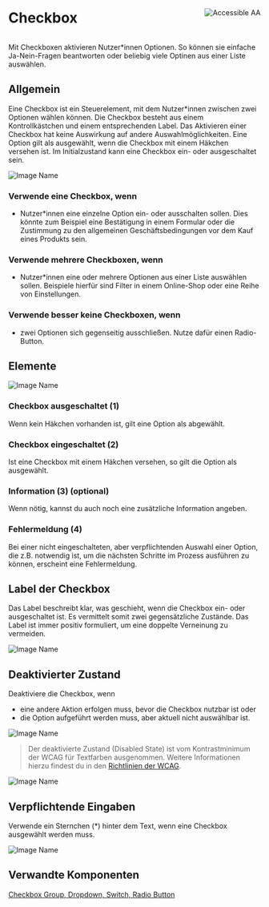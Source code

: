 <div style="display: inline-flex; align-items: center; justify-content: space-between; width: 100%;">
    <h1>Checkbox</h1>
    <img src="assets/aa.png" alt="Accessible AA" />
</div>

Mit Checkboxen aktivieren Nutzer\*innen Optionen. So können sie einfache Ja-Nein-Fragen beantworten oder beliebig viele Optinen aus einer Liste auswählen.

## Allgemein

Eine Checkbox ist ein Steuerelement, mit dem Nutzer\*innen zwischen zwei Optionen wählen können. Die Checkbox besteht aus einem Kontrollkästchen und einem entsprechenden Label. Das Aktivieren einer Checkbox hat keine Auswirkung auf andere Auswahlmöglichkeiten. Eine Option gilt als ausgewählt, wenn die Checkbox mit einem Häkchen versehen ist. Im Initialzustand kann eine Checkbox ein- oder ausgeschaltet sein.

![Image Name](assets/3_components/checkbox/checkbox.png)

### Verwende eine Checkbox, wenn

- Nutzer\*innen eine einzelne Option ein- oder ausschalten sollen. Dies könnte zum Beispiel eine Bestätigung in einem Formular oder die Zustimmung zu den allgemeinen Geschäftsbedingungen vor dem Kauf eines Produkts sein.

### Verwende mehrere Checkboxen, wenn

- Nutzer\*innen eine oder mehrere Optionen aus einer Liste auswählen sollen. Beispiele hierfür sind Filter in einem Online-Shop oder eine Reihe von Einstellungen.

### Verwende besser keine Checkboxen, wenn

- zwei Optionen sich gegenseitig ausschließen. Nutze dafür einen Radio-Button.

## Elemente

![Image Name](assets/3_components/checkbox/checkbox-elements.png)

### Checkbox ausgeschaltet (1)

Wenn kein Häkchen vorhanden ist, gilt eine Option als abgewählt.

### Checkbox eingeschaltet (2)

Ist eine Checkbox mit einem Häkchen versehen, so gilt die Option als ausgewählt.

### Information (3) (optional)

Wenn nötig, kannst du auch noch eine zusätzliche Information angeben.

### Fehlermeldung (4)

Bei einer nicht eingeschalteten, aber verpflichtenden Auswahl einer Option, die z.B. notwendig ist, um die nächsten Schritte im Prozess ausführen zu können, erscheint eine Fehlermeldung.

## Label der Checkbox

Das Label beschreibt klar, was geschieht, wenn die Checkbox ein- oder ausgeschaltet ist. Es vermittelt somit zwei gegensätzliche Zustände. Das Label ist immer positiv formuliert, um eine doppelte Verneinung zu vermeiden.

![Image Name](assets/3_components/checkbox/checkbox_label.png)

## Deaktivierter Zustand

Deaktiviere die Checkbox, wenn

- eine andere Aktion erfolgen muss, bevor die Checkbox nutzbar ist oder
- die Option aufgeführt werden muss, aber aktuell nicht auswählbar ist.

![Image Name](assets/3_components/checkbox/checkbox_disabled.png)

> Der deaktivierte Zustand (Disabled State) ist vom Kontrastminimum der WCAG für Textfarben ausgenommen. Weitere Informationen hierzu findest du in den [Richtlinien der WCAG](https://www.w3.org/TR/WCAG21/#contrast-minimum).

![Image Name](assets/3_components/checkbox/checkbox_nesting.png)

## Verpflichtende Eingaben

Verwende ein Sternchen (\*) hinter dem Text, wenn eine Checkbox ausgewählt werden muss.

![Image Name](assets/3_components/checkbox/checkbox_required_input.png)

## Verwandte Komponenten

[Checkbox Group, ](?path=/usage/components-checkbox-group--standard)
[Dropdown, ](?path=/usage/components-dropdown--standard)
[Switch, ](?path=/usage/components-switch--standard)
[Radio Button](?path=/usage/components-radio-button--standard)
